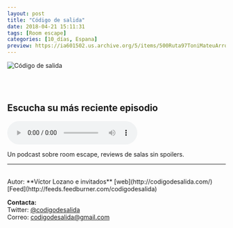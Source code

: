 ```yaml
---
layout: post
title: "Código de salida"
date: 2018-04-21 15:11:31
tags: [Room escape]
categories: [10_días, Espana]
preview: https://ia601502.us.archive.org/5/items/500Ruta97ToniMateuArrom/300-Codigo-VictorLozano.jpg
---
```


![Código de salida](https://ia601502.us.archive.org/5/items/500Ruta97ToniMateuArrom/500-Codigo-VictorLozano.jpg)

<br/>
<br/>

## Escucha su más reciente episodio

<!--reproductor-feed=http://feeds.feedburner.com/codigodesalida-->
<!--reproductor-start-->
<audio id="audio" preload="auto" controls="" src="http://www.ivoox.com/zombie-outbreak-fear-escape-room_mf_29588920_feed_1.mp3"></audio>
<!--reproductor-end-->

Un podcast sobre room escape, reviews de salas sin spoilers.  

_ _ _
<br>
Autor: **Víctor Lozano e invitados**  
[web](http://codigodesalida.com/)  
[Feed](http://feeds.feedburner.com/codigodesalida)  



**Contacta:**  
Twitter: [@codigodesalida](https://twitter.com/codigodesalida)  
Correo: [codigodesalida@gmail.com](mailto:codigodesalida@gmail.com)  
